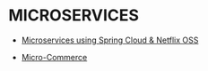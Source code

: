 # MICROSERVICES 

* [Microservices using Spring Cloud & Netflix OSS](http://callistaenterprise.se/blogg/teknik/2015/04/10/building-microservices-with-spring-cloud-and-netflix-oss-part-1/)

* [Micro-Commerce](https://github.com/idugalic/micro-ecommerce)

